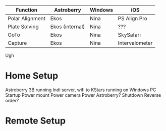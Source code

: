 | Function | Astroberry | Windows | iOS |
| --- | --- | --- | --- |
Polar Alignment | Ekos | Nina | PS Align Pro
Plate Solving | Ekos (internal) | Nina | ???
GoTo | Ekos | Nina | SkySafari
Capture | Ekos | Nina | Intervalometer

Ugh

# Home Setup
Astroberry 3B running Indi server, wifi to KStars running on Windows PC
Startup 
Power mount 
Power camera
Power Astroberry?
Shutdown
Reverse order?
# Remote Setup

